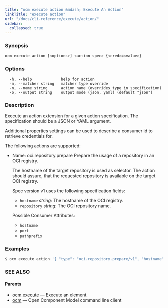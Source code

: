 ```yaml
---
title: "ocm execute action &mdash; Execute An Action"
linkTitle: "execute action"
url: "/docs/cli-reference/execute/action/"
sidebar:
  collapsed: true
---
```


### Synopsis

```bash
ocm execute action [<options>] <action spec> {<cred>=<value>}
```

### Options

```text
  -h, --help             help for action
  -m, --matcher string   matcher type override
  -n, --name string      action name (overrides type in specification)
  -o, --output string    output mode (json, yaml) (default "json")
```

### Description

Execute an action extension for a given action specification. The specification
should be a JSON or YAML argument.

Additional properties settings can be used to describe a consumer id
to retrieve credentials for.

The following actions are supported:
- Name: oci.repository.prepare
    Prepare the usage of a repository in an OCI registry.

    The hostname of the target repository is used as selector. The action should
    assure, that the requested repository is available on the target OCI registry.

    Spec version v1 uses the following specification fields:
    - <code>hostname</code> *string*: The  hostname of the OCI registry.
    - <code>repository</code> *string*: The OCI repository name.

  Possible Consumer Attributes:
  - <code>hostname</code>
  - <code>port</code>
  - <code>pathprefix</code>

### Examples

```bash
$ ocm execute action '{ "type": "oci.repository.prepare/v1", "hostname": "...", "repository": "..."}'
```

### SEE ALSO

#### Parents

* [ocm execute](ocm_execute.md)	 &mdash; Execute an element.
* [ocm](ocm.md)	 &mdash; Open Component Model command line client

